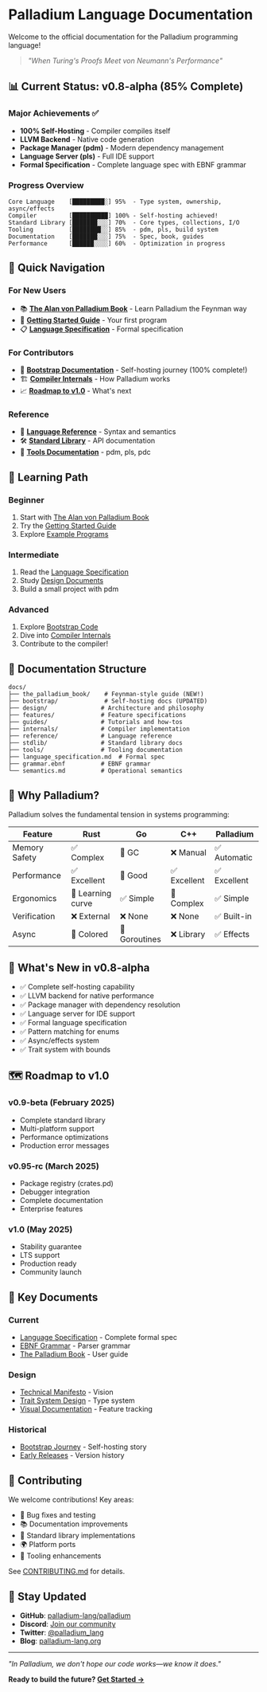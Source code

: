 # Palladium Language Documentation

Welcome to the official documentation for the Palladium programming language!

> *"When Turing's Proofs Meet von Neumann's Performance"*

## 📊 Current Status: v0.8-alpha (85% Complete)

### Major Achievements ✅
- **100% Self-Hosting** - Compiler compiles itself
- **LLVM Backend** - Native code generation
- **Package Manager (pdm)** - Modern dependency management
- **Language Server (pls)** - Full IDE support
- **Formal Specification** - Complete language spec with EBNF grammar

### Progress Overview
```
Core Language    [█████████░] 95%  - Type system, ownership, async/effects
Compiler         [██████████] 100% - Self-hosting achieved!
Standard Library [███████░░░] 70%  - Core types, collections, I/O
Tooling          [████████░░] 85%  - pdm, pls, build system
Documentation    [███████░░░] 75%  - Spec, book, guides
Performance      [██████░░░░] 60%  - Optimization in progress
```

## 🚀 Quick Navigation

### For New Users
- 📚 **[The Alan von Palladium Book](the_palladium_book/)** - Learn Palladium the Feynman way
- 🎯 **[Getting Started Guide](guides/getting-started.md)** - Your first program
- 📋 **[Language Specification](language_specification.md)** - Formal specification

### For Contributors  
- 🎉 **[Bootstrap Documentation](bootstrap/)** - Self-hosting journey (100% complete!)
- 🏗️ **[Compiler Internals](internals/)** - How Palladium works
- 📈 **[Roadmap to v1.0](../MILESTONES.md)** - What's next

### Reference
- 📖 **[Language Reference](reference/LANGUAGE_REFERENCE.md)** - Syntax and semantics
- 🛠️ **[Standard Library](stdlib/)** - API documentation
- 🔧 **[Tools Documentation](tools/)** - pdm, pls, pdc

## 🎯 Learning Path

### Beginner
1. Start with [The Alan von Palladium Book](the_palladium_book/)
2. Try the [Getting Started Guide](guides/getting-started.md)
3. Explore [Example Programs](../examples/)

### Intermediate
1. Read the [Language Specification](language_specification.md)
2. Study [Design Documents](design/)
3. Build a small project with pdm

### Advanced
1. Explore [Bootstrap Code](bootstrap/)
2. Dive into [Compiler Internals](internals/)
3. Contribute to the compiler!

## 📁 Documentation Structure

```
docs/
├── the_palladium_book/    # Feynman-style guide (NEW!)
├── bootstrap/             # Self-hosting docs (UPDATED)
├── design/               # Architecture and philosophy
├── features/             # Feature specifications
├── guides/               # Tutorials and how-tos
├── internals/            # Compiler implementation
├── reference/            # Language reference
├── stdlib/               # Standard library docs
├── tools/                # Tooling documentation
├── language_specification.md  # Formal spec
├── grammar.ebnf          # EBNF grammar
└── semantics.md          # Operational semantics
```

## 🌟 Why Palladium?

Palladium solves the fundamental tension in systems programming:

| Feature | Rust | Go | C++ | Palladium |
|---------|------|-----|-----|-----------|
| Memory Safety | ✅ Complex | 🤷 GC | ❌ Manual | ✅ Automatic |
| Performance | ✅ Excellent | 🤷 Good | ✅ Excellent | ✅ Excellent |
| Ergonomics | 🤷 Learning curve | ✅ Simple | 🤷 Complex | ✅ Simple |
| Verification | ❌ External | ❌ None | ❌ None | ✅ Built-in |
| Async | 🤷 Colored | 🤷 Goroutines | ❌ Library | ✅ Effects |

## 🚀 What's New in v0.8-alpha

- ✅ Complete self-hosting capability
- ✅ LLVM backend for native performance
- ✅ Package manager with dependency resolution
- ✅ Language server for IDE support
- ✅ Formal language specification
- ✅ Pattern matching for enums
- ✅ Async/effects system
- ✅ Trait system with bounds

## 🗺️ Roadmap to v1.0

### v0.9-beta (February 2025)
- Complete standard library
- Multi-platform support
- Performance optimizations
- Production error messages

### v0.95-rc (March 2025)
- Package registry (crates.pd)
- Debugger integration
- Complete documentation
- Enterprise features

### v1.0 (May 2025)
- Stability guarantee
- LTS support
- Production ready
- Community launch

## 📖 Key Documents

### Current
- [Language Specification](language_specification.md) - Complete formal spec
- [EBNF Grammar](grammar.ebnf) - Parser grammar
- [The Palladium Book](the_palladium_book/) - User guide

### Design
- [Technical Manifesto](design/avp_technical_manifesto.md) - Vision
- [Trait System Design](design/trait_system_design.md) - Type system
- [Visual Documentation](visual/) - Feature tracking

### Historical
- [Bootstrap Journey](bootstrap/) - Self-hosting story
- [Early Releases](release/) - Version history

## 🤝 Contributing

We welcome contributions! Key areas:
- 🐛 Bug fixes and testing
- 📚 Documentation improvements
- 🧪 Standard library implementations
- 🌍 Platform ports
- 🎨 Tooling enhancements

See [CONTRIBUTING.md](../CONTRIBUTING.md) for details.

## 🔄 Stay Updated

- **GitHub**: [palladium-lang/palladium](https://github.com/palladium-lang/palladium)
- **Discord**: [Join our community](https://discord.gg/palladium)
- **Twitter**: [@palladium_lang](https://twitter.com/palladium_lang)
- **Blog**: [palladium-lang.org](https://palladium-lang.org)

---

*"In Palladium, we don't hope our code works—we know it does."*

**Ready to build the future? [Get Started →](guides/getting-started.md)**